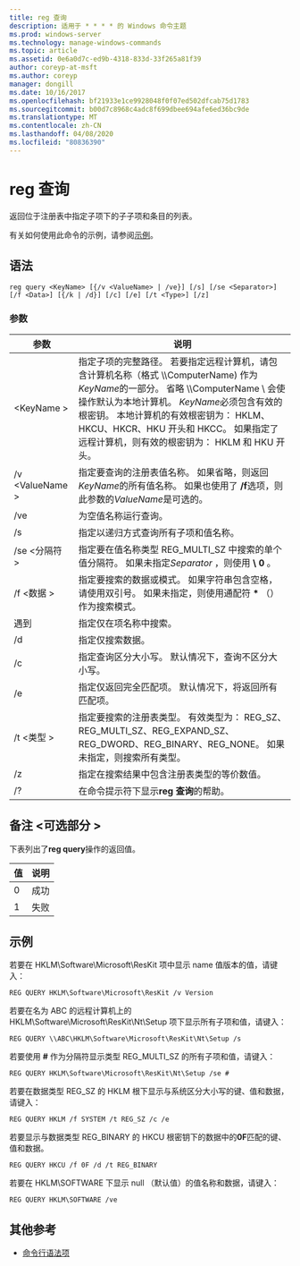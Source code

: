 ```yaml
---
title: reg 查询
description: 适用于 * * * * 的 Windows 命令主题
ms.prod: windows-server
ms.technology: manage-windows-commands
ms.topic: article
ms.assetid: 0e6a0d7c-ed9b-4318-833d-33f265a81f39
author: coreyp-at-msft
ms.author: coreyp
manager: dongill
ms.date: 10/16/2017
ms.openlocfilehash: bf21933e1ce9928048f0f07ed502dfcab75d1783
ms.sourcegitcommit: b00d7c8968c4adc8f699dbee694afe6ed36bc9de
ms.translationtype: MT
ms.contentlocale: zh-CN
ms.lasthandoff: 04/08/2020
ms.locfileid: "80836390"
---
```

# <a name="reg-query"></a>reg 查询



返回位于注册表中指定子项下的子子项和条目的列表。

有关如何使用此命令的示例，请参阅[示例](#BKMK_examples)。

## <a name="syntax"></a>语法

```
reg query <KeyName> [{/v <ValueName> | /ve}] [/s] [/se <Separator>] [/f <Data>] [{/k | /d}] [/c] [/e] [/t <Type>] [/z]
```

### <a name="parameters"></a>参数

|参数|说明|
|---------|-----------|
|\<KeyName >|指定子项的完整路径。 若要指定远程计算机，请包含计算机名称（格式 \\\\ComputerName\) 作为*KeyName*的一部分。 省略 \\\\ComputerName \ 会使操作默认为本地计算机。 *KeyName*必须包含有效的根密钥。 本地计算机的有效根密钥为： HKLM、HKCU、HKCR、HKU 开头和 HKCC。 如果指定了远程计算机，则有效的根密钥为： HKLM 和 HKU 开头。|
|/v \<ValueName >|指定要查询的注册表值名称。 如果省略，则返回*KeyName*的所有值名称。 如果也使用了 **/f**选项，则此参数的*ValueName*是可选的。|
|/ve|为空值名称运行查询。|
|/s|指定以递归方式查询所有子项和值名称。|
|/se \<分隔符 >|指定要在值名称类型 REG_MULTI_SZ 中搜索的单个值分隔符。 如果未指定*Separator* ，则使用 **\ 0** 。|
|/f \<数据 >|指定要搜索的数据或模式。 如果字符串包含空格，请使用双引号。 如果未指定，则使用通配符 **&#42;** （）作为搜索模式。|
|遇到|指定仅在项名称中搜索。|
|/d|指定仅搜索数据。|
|/c|指定查询区分大小写。 默认情况下，查询不区分大小写。|
|/e|指定仅返回完全匹配项。 默认情况下，将返回所有匹配项。|
|/t \<类型 >|指定要搜索的注册表类型。 有效类型为： REG_SZ、REG_MULTI_SZ、REG_EXPAND_SZ、REG_DWORD、REG_BINARY、REG_NONE。 如果未指定，则搜索所有类型。|
|/z|指定在搜索结果中包含注册表类型的等价数值。|
|/?|在命令提示符下显示**reg 查询**的帮助。|

## <a name="remarks-optional-section"></a>备注 \<可选部分 >

下表列出了**reg query**操作的返回值。

|值|说明|
|-----|-----------|
|0|成功|
|1|失败|

## <a name="examples"></a><a name=BKMK_examples></a>示例

若要在 HKLM\Software\Microsoft\ResKit 项中显示 name 值版本的值，请键入：
```
REG QUERY HKLM\Software\Microsoft\ResKit /v Version
```
若要在名为 ABC 的远程计算机上的 HKLM\Software\Microsoft\ResKit\Nt\Setup 项下显示所有子项和值，请键入：
```
REG QUERY \\ABC\HKLM\Software\Microsoft\ResKit\Nt\Setup /s
```
若要使用 **#** 作为分隔符显示类型 REG_MULTI_SZ 的所有子项和值，请键入：
```
REG QUERY HKLM\Software\Microsoft\ResKit\Nt\Setup /se #
```
若要在数据类型 REG_SZ 的 HKLM 根下显示与系统区分大小写的键、值和数据，请键入：
```
REG QUERY HKLM /f SYSTEM /t REG_SZ /c /e
```
若要显示与数据类型 REG_BINARY 的 HKCU 根密钥下的数据中的**0F**匹配的键、值和数据。
```
REG QUERY HKCU /f 0F /d /t REG_BINARY
```
若要在 HKLM\SOFTWARE 下显示 null （默认值）的值名称和数据，请键入：
```
REG QUERY HKLM\SOFTWARE /ve
```

## <a name="additional-references"></a>其他参考

- [命令行语法项](command-line-syntax-key.md)